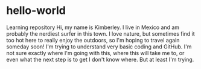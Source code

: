 # hello-world
Learning repository
Hi, my name is Kimberley. I live in Mexico and am probably the nerdiest surfer in this town. I love nature, but sometimes find it too hot here to really enjoy the outdoors, so I'm hoping to travel again someday soon! 
I'm trying to understand very basic coding and GitHub. I'm not sure exactly where I'm going with this, where this will take me to, or even what the next step is to get I don't know where. But at least I'm trying. 
